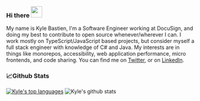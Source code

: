 ### Hi there <img src="https://raw.githubusercontent.com/MartinHeinz/MartinHeinz/master/wave.gif" width="30px">

My name is Kyle Bastien, I'm a Software Engineer working at DocuSign, and doing my best to contribute to open source whenever/wherever I can. I work mostly on TypeScript/JavaScript based projects, but consider myself a full stack engineer with knowledge of C# and Java. My interests are in things like monorepos, accessibility, web application performance, micro frontends, and code sharing. You can find me on [Twitter](https://twitter.com/nuttguy), or on [LinkedIn](https://www.linkedin.com/in/kyle-bastien/).

### 📈Github Stats

[![Kyle's top languages](https://github-readme-stats.vercel.app/api/top-langs/?username=KyleBastien&theme=radical&hide=asp,c)](https://github.com/KyleBastien/github-readme-stats) ![Kyle's github stats](https://github-readme-stats.vercel.app/api?username=KyleBastien&count_private=true&theme=radical&show_icons=true&line_height=27)

